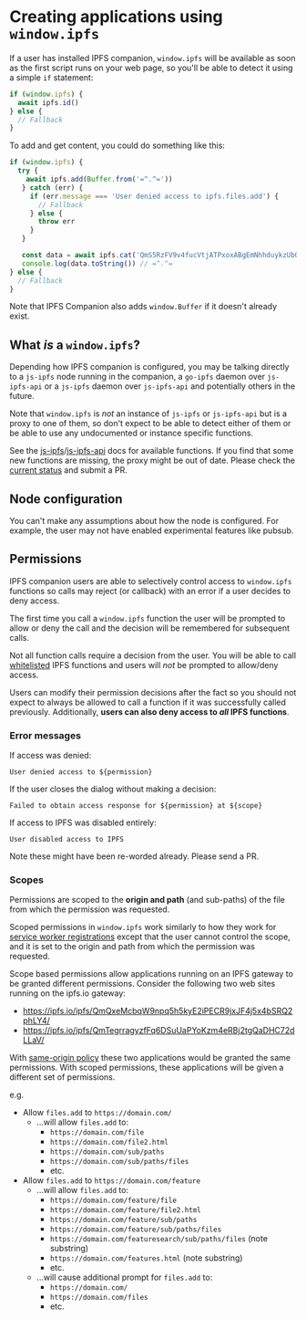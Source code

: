 # Creating applications using `window.ipfs`

If a user has installed IPFS companion, `window.ipfs` will be available as soon as the first script runs on your web page, so you'll be able to detect it using a simple `if` statement:

```js
if (window.ipfs) {  
  await ipfs.id()
} else {
  // Fallback
}
```

To add and get content, you could do something like this:

```js
if (window.ipfs) {  
  try {
    await ipfs.add(Buffer.from('=^.^='))
   } catch (err) {
     if (err.message === 'User denied access to ipfs.files.add') {
       // Fallback
     } else {
       throw err
     }
   }

   const data = await ipfs.cat('QmS5RzFV9v4fucVtjATPxoxABgEmNhhduykzUbQeGyyS3N')
   console.log(data.toString()) // =^.^=
} else {
  // Fallback
}
```

Note that IPFS Companion also adds `window.Buffer` if it doesn't already exist.

## What _is_ a `window.ipfs`?

Depending how IPFS companion is configured, you may be talking directly to a `js-ipfs` node running in the companion, a `go-ipfs` daemon over `js-ipfs-api` or a `js-ipfs` daemon over `js-ipfs-api` and potentially others in the future.

Note that `window.ipfs` is _not_ an instance of `js-ipfs` or `js-ipfs-api` but is a proxy to one of them, so don't expect to be able to detect either of them or be able to use any undocumented or instance specific functions.

See the [js-ipfs](https://github.com/ipfs/js-ipfs#api)/[js-ipfs-api](https://github.com/ipfs/js-ipfs-api#api) docs for available functions. If you find that some new functions are missing, the proxy might be out of date. Please check the [current status](https://github.com/tableflip/ipfs-postmsg-proxy#current-status) and submit a PR.

## Node configuration

You can't make any assumptions about how the node is configured. For example, the user may not have enabled experimental features like pubsub.

## Permissions

IPFS companion users are able to selectively control access to `window.ipfs` functions so calls may reject (or callback) with an error if a user decides to deny access.

The first time you call a `window.ipfs` function the user will be prompted to allow or deny the call and the decision will be remembered for subsequent calls.

Not all function calls require a decision from the user. You will be able to call [whitelisted](add-on/src/lib/ipfs-proxy/acl-whitelist.json) IPFS functions and users will _not_ be prompted to allow/deny access.

Users can modify their permission decisions after the fact so you should not expect to always be allowed to call a function if it was successfully called previously. Additionally, **users can also deny access to _all_ IPFS functions**.

### Error messages

If access was denied:

```
User denied access to ${permission}
```

If the user closes the dialog without making a decision:

```
Failed to obtain access response for ${permission} at ${scope}
```

If access to IPFS was disabled entirely:

```
User disabled access to IPFS
```

Note these might have been re-worded already. Please send a PR.

### Scopes

Permissions are scoped to the **origin and path** (and sub-paths) of the file from which the permission was requested.

Scoped permissions in `window.ipfs` work similarly to how they work for [service worker registrations](https://developer.mozilla.org/en-US/docs/Web/API/ServiceWorkerContainer/register#Examples) except that the user cannot control the scope, and it is set to the origin and path from which the permission was requested.

Scope based permissions allow applications running on an IPFS gateway to be granted different permissions. Consider the following two web sites running on the ipfs.io gateway:

* https://ipfs.io/ipfs/QmQxeMcbqW9npq5h5kyE2iPECR9jxJF4j5x4bSRQ2phLY4/
* https://ipfs.io/ipfs/QmTegrragyzfFq6DSuUaPYoKzm4eRBj2tgQaDHC72dLLaV/

With [same-origin policy](https://developer.mozilla.org/en-US/docs/Web/Security/Same-origin_policy) these two applications would be granted the same permissions. With scoped permissions, these applications will be given a different set of permissions.

e.g.

* Allow `files.add` to `https://domain.com/`
    * ...will allow `files.add` to:
        * `https://domain.com/file`
        * `https://domain.com/file2.html`
        * `https://domain.com/sub/paths`
        * `https://domain.com/sub/paths/files`
        * etc.
* Allow `files.add` to `https://domain.com/feature`
    * ...will allow `files.add` to:
        * `https://domain.com/feature/file`
        * `https://domain.com/feature/file2.html`
        * `https://domain.com/feature/sub/paths`
        * `https://domain.com/feature/sub/paths/files`
        * `https://domain.com/featuresearch/sub/paths/files` (note substring)
        * `https://domain.com/features.html` (note substring)
        * etc.
    * ...will cause additional prompt for `files.add` to:
        * `https://domain.com/`
        * `https://domain.com/files`
        * etc.
